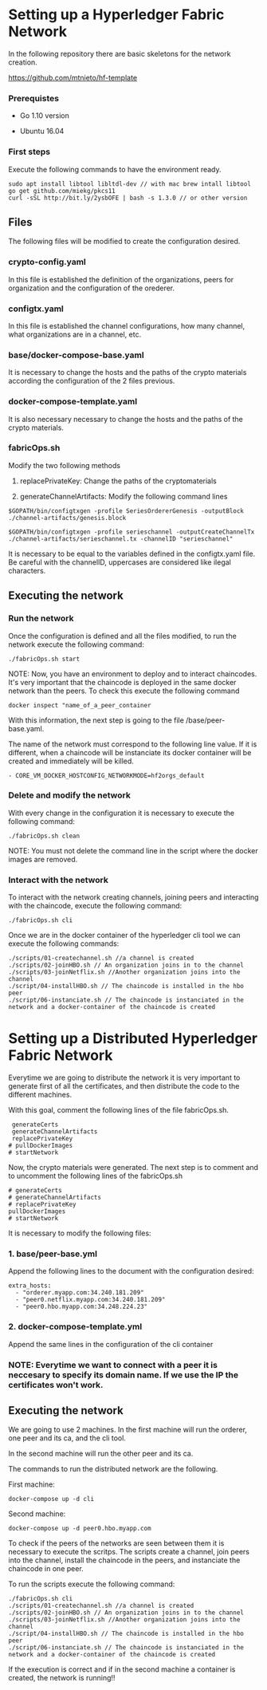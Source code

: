 # Setting up a Hyperledger Fabric Network #

In the following repository there are basic skeletons for the network creation.

https://github.com/mtnieto/hf-template

### Prerequistes

- Go 1.10 version

- Ubuntu 16.04

### First steps

Execute the following commands to have the environment ready.
`````
sudo apt install libtool libltdl-dev // with mac brew intall libtool
go get github.com/miekg/pkcs11
curl -sSL http://bit.ly/2ysbOFE | bash -s 1.3.0 // or other version
`````


## Files ##
The following files will be modified to create the configuration desired.

### crypto-config.yaml ###

In this file is established the definition of the organizations, peers for organization and the configuration of the orederer.

### configtx.yaml ##

In this file is established the channel configurations, how many channel, what organizations are in a channel, etc.

### base/docker-compose-base.yaml ###
It is necessary to change the hosts and the paths of the crypto materials according the configuration of the 2 files previous.

### docker-compose-template.yaml
It is also necessary necessary to change the hosts and the paths of the crypto materials.

### fabricOps.sh ###
Modify the two following methods

1. replacePrivateKey:
Change the paths of the cryptomaterials

2. generateChannelArtifacts: Modify the following command lines

```
$GOPATH/bin/configtxgen -profile SeriesOrdererGenesis -outputBlock ./channel-artifacts/genesis.block

$GOPATH/bin/configtxgen -profile serieschannel -outputCreateChannelTx ./channel-artifacts/serieschannel.tx -channelID "serieschannel"

```
It is necessary to be equal to the variables defined in the configtx.yaml file. Be careful with the channelID, uppercases are considered like ilegal characters.

## Executing the network ##

### Run the network ###
Once the configuration is defined and all the files modified, to run the network execute the following command:

```
./fabricOps.sh start
```

NOTE: Now, you have an environment to deploy and to interact chaincodes. It's very important that the chaincode is deployed in the same docker network than the peers.
To check this execute the following command
```
docker inspect "name_of_a_peer_container
```
With this information, the next step is going to the file /base/peer-base.yaml.

The name of the network must correspond to the following line value. If it is different, when a chaincode will be instanciate its docker container will be created and immediately will be killed.

```
- CORE_VM_DOCKER_HOSTCONFIG_NETWORKMODE=hf2orgs_default

```
### Delete and modify the network ###
With every change in the configuration it is necessary to execute the following command:

```
./fabricOps.sh clean

```

NOTE: You must not delete the command line in the script where the docker images are removed.

### Interact with the network ####
To interact with the network creating channels, joining peers and interacting with the chaincode, execute the following command:

```
./fabricOps.sh cli
```
Once we are in the docker container of the hyperledger cli tool we can execute the following commands:

```
./scripts/01-createchannel.sh //a channel is created
./scripts/02-joinHBO.sh // An organization joins in to the channel
./scripts/03-joinNetflix.sh //Another organization joins into the channel
./script/04-installHBO.sh // The chaincode is installed in the hbo peer
./script/06-instanciate.sh // The chaincode is instanciated in the network and a docker-container of the chaincode is created
```
# Setting up a Distributed Hyperledger Fabric Network #

Everytime we are going to distribute the network it is very important to generate first of all the certificates, and then distribute the code to the different machines.

With this goal, comment the following lines of the file fabricOps.sh.

```
 generateCerts
 generateChannelArtifacts
 replacePrivateKey
# pullDockerImages
# startNetwork
```

Now, the crypto materials were generated. The next step is to comment and to uncomment the following lines of the fabricOps.sh

```
# generateCerts
# generateChannelArtifacts
# replacePrivateKey
pullDockerImages
# startNetwork
```

It is necessary to modify the following files:

### 1. base/peer-base.yml ###

Append the following lines to the document with the configuration desired:
```
extra_hosts:
  - "orderer.myapp.com:34.240.181.209"
  - "peer0.netflix.myapp.com:34.240.181.209"
  - "peer0.hbo.myapp.com:34.248.224.23"
```


### 2. docker-compose-template.yml ###

Append the same lines in the configuration of the cli container

### NOTE: Everytime we want to connect with a peer it is neccesary to specify its domain name. If we use the IP the certificates won't work.


## Executing the network

We are going to use 2 machines. In the first machine will run the orderer, one peer and its ca, and the cli tool.

In  the second machine will run the other peer and its ca.

The commands to run the distributed network are the following.

First machine:

```
docker-compose up -d cli
```
Second machine:

```
docker-compose up -d peer0.hbo.myapp.com
```

To check if the peers of the networks are seen between them it is necessary to execute the scritps. The scripts create a channel, join peers into the channel, install the chaincode in the peers, and instanciate the chaincode in one peer.

To run the scripts execute the following command:
```
./fabricOps.sh cli
./scripts/01-createchannel.sh //a channel is created
./scripts/02-joinHBO.sh // An organization joins in to the channel
./scripts/03-joinNetflix.sh //Another organization joins into the channel
./script/04-installHBO.sh // The chaincode is installed in the hbo peer
./script/06-instanciate.sh // The chaincode is instanciated in the network and a docker-container of the chaincode is created

```

If the execution is correct and if in the second machine a container is created, the network is running!!
